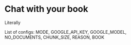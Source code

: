 # Chat with your book
Literally

List of configs:
MODE, GOOGLE_API_KEY, GOOGLE_MODEL, NO_DOCUMENTS, CHUNK_SIZE, REASON, BOOK
